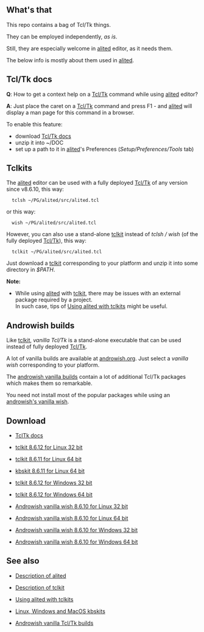## What's that

This repo contains a bag of Tcl/Tk things.

They can be employed independently, <em>as is</em>.

Still, they are especially welcome in [alited](https://aplsimple.github.io/en/tcl/alited) editor, as it needs them.

The below info is mostly about them used in [alited](https://aplsimple.github.io/en/tcl/alited).

## Tcl/Tk docs

<b>Q</b>: How to get a context help on a [Tcl/Tk](https://wiki.tcl-lang.org/) command while using [alited](https://aplsimple.github.io/en/tcl/alited) editor?

<b>A</b>: Just place the caret on a [Tcl/Tk](https://wiki.tcl-lang.org/) command and press F1 - and [alited](https://aplsimple.github.io/en/tcl/alited) will display a man page for this command in a browser.

To enable this feature:

  * download [Tcl/Tk docs](https://github.com/aplsimple/alited/releases/download/TclTk-docs-8.6.11/TclTk-docs-8.6.11.zip)
  * unzip it into ~/DOC
  * set up a path to it in [alited](https://aplsimple.github.io/en/tcl/alited)'s Preferences (<em>Setup/Preferences/Tools</em> tab)

## Tclkits

The [alited](https://aplsimple.github.io/en/tcl/alited) editor can be used with a fully deployed [Tcl/Tk](https://wiki.tcl-lang.org/) of any version since v8.6.10, this way:

      tclsh ~/PG/alited/src/alited.tcl

or this way:

      wish ~/PG/alited/src/alited.tcl

However, you can also use a stand-alone [tclkit](https://github.com/aplsimple/tclbag/releases) instead of <em>tclsh / wish</em> (of the fully deployed [Tcl/Tk](https://wiki.tcl-lang.org/)), this way:

      tclkit ~/PG/alited/src/alited.tcl

Just download a [tclkit](https://github.com/aplsimple/tclbag/releases) corresponding to your platform and unzip it into some directory in <em>$PATH</em>.

<b>Note:</b>

   * While using [alited](https://aplsimple.github.io/en/tcl/alited) with [tclkit](https://github.com/aplsimple/tclbag/releases), there may be issues with an external package required by a project.
<br>In such case, tips of [Using alited with tclkits](https://aplsimple.github.io/en/tcl/alited/index.html#tclkit) might be useful.

## Androwish builds

Like [tclkit](https://wiki.tcl-lang.org/page/Tclkit), <em>vanilla Tcl/Tk</em> is a stand-alone executable that can be used instead of fully deployed  [Tcl/Tk](https://wiki.tcl-lang.org/).

A lot of vanilla builds are available at [androwish.org](http://androwish.org/download/index.html). Just select a <em>vanilla wish</em> corresponding to your platform.

The [androwish vanilla builds](http://androwish.org/download/index.html) contain a lot of additional Tcl/Tk packages which makes them so remarkable.

You need not install most of the popular packages while using an [androwish's vanilla wish](http://androwish.org/download/index.html).

## Download

   * [TclTk docs](https://github.com/aplsimple/tclbag/releases/download/TclTk-docs-8.6.11/TclTk-docs-8.6.11.zip)

   * [tclkit 8.6.12 for Linux 32 bit](https://github.com/aplsimple/tclbag/releases/download/tclkit-lin32-8.6.12/tclkit-lin32-8.6.12.zip)

   * [tclkit 8.6.11 for Linux 64 bit](https://github.com/aplsimple/tclbag/releases/download/tclkit-lin64-8.6.11/tclkit-lin64-8.6.11.zip)

   * [kbskit 8.6.11 for Linux 64 bit](https://github.com/aplsimple/tclbag/releases/download/kbsvq-lin64-8.6.11/kbsvq-lin64-8.6.11.zip)

   * [tclkit 8.6.12 for Windows 32 bit](https://github.com/aplsimple/tclbag/releases/download/tclkit-win32-8.6.12/tclkit-win32-8.6.12.zip)

   * [tclkit 8.6.12 for Windows 64 bit](https://github.com/aplsimple/tclbag/releases/download/tclkit-win64-8.6.12/tclkit-win64-8.6.12.zip)

   * [Androwish vanilla wish 8.6.10 for Linux 32 bit](https://github.com/aplsimple/tclbag/releases/download/vanillawish-lin32-8.6.10/vanillawish-lin32-8.6.10.zip)

   * [Androwish vanilla wish 8.6.10 for Linux 64 bit](https://github.com/aplsimple/tclbag/releases/download/vanillawish-lin64-8.6.10/vanillawish-lin64-8.6.10.zip)

   * [Androwish vanilla wish 8.6.10 for Windows 32 bit](https://github.com/aplsimple/tclbag/releases/download/vanillawish-win32-8.6.10/vanillawish-win32-8.6.10.zip)

   * [Androwish vanilla wish 8.6.10 for Windows 64 bit](https://github.com/aplsimple/tclbag/releases/download/vanillawish-win64-8.6.10/vanillawish-win64-8.6.10.zip)

## See also

   * [Description of alited](https://aplsimple.github.io/en/tcl/alited)

   * [Description of tclkit](https://wiki.tcl-lang.org/page/Tclkit)

   * [Using alited with tclkits](https://aplsimple.github.io/en/tcl/alited/index.html#tclkit)

   * [Linux, Windows and MacOS kbskits](https://github.com/auriocus/kbskit/releases)

   * [Androwish vanilla Tcl/Tk builds](http://androwish.org/download/index.html)
